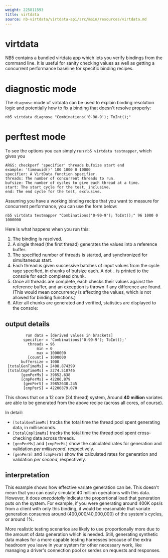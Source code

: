 ```yaml
---
weight: 225811593
title: virtdata
source: nb-virtdata/virtdata-api/src/main/resources/virtdata.md
---
```

# virtdata

NB5 contains a bundled virtdata app which lets you verify bindings from the command line.
It is useful for sanity checking values as well as getting a concurrent performance baseline for
specific binding recipes.

# diagnostic mode

The `diagnose` mode of virtdata can be used to explain binding resolution logic and potentially
how to fix a binding that doesn't resolve properly:

```shell
nb5 virtdata diagnose "Combinations('0-90-9'); ToInt();"
```

# perftest mode

To see the options you can simply run `nb5 virtdata testmapper`, which gives you

```
ARGS: checkperf 'specifier' threads bufsize start end
example: 'timeuuid()' 100 1000 0 10000
specifier: A VirtData function specifier.
threads: The number of concurrent threads to run.
bufsize: The number of cycles to give each thread at a time.
start: The start cycle for the test, inclusive.
end: The end cycle for the test, exclusive.
```

Assuming you have a working binding recipe that you want to measure for
concurrent performance, you can use the form below:

```shell
nb5 virtdata testmapper "Combinations('0-90-9'); ToInt();" 96 1000 0 1000000
```

Here is what happens when you run this:

1. The binding is resolved.
2. A single thread (the first thread) generates the values into a reference buffer.
3. The specified number of threads is started, and synchronized for simultaneous start.
4. Each thread is given successive batches of input values from the cycle rage specified, in
   chunks of bufsize each. A dot `.` is printed to the console for each completed chunk.
5. Once all threads are complete, each checks their values against the reference buffer, and an
   exception is thrown if any difference are found. (This would mean concurrency is affecting
   the values, which is not allowed for binding functions.)
6. After all chunks are generated and verified, statistics are displayed to the console:

## output details

```text,linenos
         run data = [derived values in brackets]
        specifier = 'Combinations('0-90-9'); ToInt();'
          threads = 96
              min = 0
              max = 1000000
          [count] = 1000000
       buffersize = 1000
 [totalGenTimeMs] = 2408.874399
 [totalCmpTimeMs] = 2274.510746
       [genPerMs] = 39852.638
       [cmpPerMs] = 42206.879
        [genPerS] = 39852638.245
        [cmpPerS] = 42206879.070
```

This shows that on a 12 core (24 thread) system, Around **40 million** variates are able to be
generated from the above recipe (across all cores, of course).

In detail:
* `[totalGenTimeMs]` tracks the total time the thread pool spent generating data, in milliseconds.
* `[totalCmpTimeMs]` tracks the total time the thread pool spent cross-checking data across threads.
* `[genPerMs]` and `[cmpPerMs]` show the calculated rates for generation and validation _per
  millisecond_, respectively.
* `[genPerS]` and `[cmpPerS]` show the calculated rates for generation and validation _per second_,
  respectively.

## interpretation

This example shows how effective variate generation can be. This doesn't mean that you can
easily simulate 40 million operations with this data. However, it does _anecdotally_ indicate
the proportional load that generation puts on the system. For example, if you were generating
around 400K ops/s from a client with only this binding, it would be reasonable that variate
generation consumes around (400,000/40,000,000) of the system's cycles, or around 1%.

More realistic testing scenarios are likely to use proportionally more due to the amount of data
generation which is needed. Still, generating synthetic data makes for a more capable testing
harnesses because of the extra headroom you leave in your system for other necessary work, like
managing a driver's connection pool or serdes on requests and responses.

